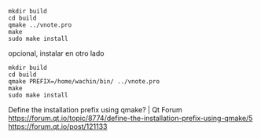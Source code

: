 
```
mkdir build
cd build
qmake ../vnote.pro
make
sudo make install
```

opcional, instalar en otro lado


```
mkdir build
cd build
qmake PREFIX=/home/wachin/bin/ ../vnote.pro 
make
sudo make install
```



Define the installation prefix using qmake? | Qt Forum
https://forum.qt.io/topic/8774/define-the-installation-prefix-using-qmake/5
https://forum.qt.io/post/121133

